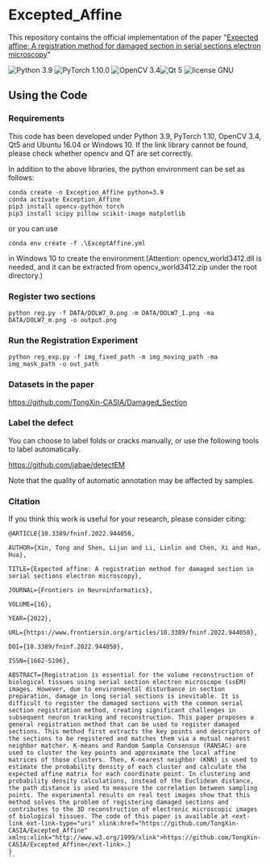 # Excepted_Affine
This repository contains the official implementation of the paper
"[Expected affine: A registration method for damaged section in serial sections electron microscopy](https://doi.org/10.3389/fninf.2022.944050)"

![Python 3.9](https://img.shields.io/badge/python-3.9-green.svg?style=plastic) ![PyTorch 1.10.0](https://img.shields.io/badge/pytorch-1.10.0-green.svg?style=plastic) 
![OpenCV 3.4](https://img.shields.io/badge/opencv-3.4-green?style=plastic)![Qt 5](https://img.shields.io/badge/Qt-5-green?style=plastic)
![license GNU](https://img.shields.io/github/license/TongXin-CASIA/Excepted_Affine?style=plastic)
## Using the Code
### Requirements
This code has been developed under Python 3.9, PyTorch 1.10, OpenCV 3.4, Qt5 and Ubuntu 16.04 or Windows 10.
If the link library cannot be found, please check whether opencv and QT are set correctly.

In addition to the above libraries, the python environment can be set as follows:

```shell
conda create -n Exception_Affine python=3.9
conda activate Exception_Affine
pip3 install opencv-python torch
pip3 install scipy pillow scikit-image matplotlib
```
or you can use 
```shell
conda env create -f .\ExceptAffine.yml
```
in Windows 10 to create the environment.(Attention: opencv_world3412.dll is needed, and it can be extracted from opencv_world3412.zip under the root directory.)
### Register two sections
```Register
python reg.py -f DATA/DOLW7_0.png -m DATA/DOLW7_1.png -ma DATA/DOLW7_m.png -o output.png
```

### Run the Registration Experiment

    python reg_exp.py -f img_fixed_path -m img_moving_path -ma img_mask_path -o out_path

### Datasets in the paper
https://github.com/TongXin-CASIA/Damaged_Section

### Label the defect
You can choose to label folds or cracks manually, or use the following tools to label automatically.

https://github.com/jabae/detectEM

Note that the quality of automatic annotation may be affected by samples.

### Citation

If you think this work is useful for your research, please consider citing:

```
@ARTICLE{10.3389/fninf.2022.944050,
  
AUTHOR={Xin, Tong and Shen, Lijun and Li, Linlin and Chen, Xi and Han, Hua},   
	 
TITLE={Expected affine: A registration method for damaged section in serial sections electron microscopy},      
	
JOURNAL={Frontiers in Neuroinformatics},      
	
VOLUME={16},           
	
YEAR={2022},      
	  
URL={https://www.frontiersin.org/articles/10.3389/fninf.2022.944050},       
	
DOI={10.3389/fninf.2022.944050},      
	
ISSN={1662-5196},   
   
ABSTRACT={Registration is essential for the volume reconstruction of biological tissues using serial section electron microscope (ssEM) images. However, due to environmental disturbance in section preparation, damage in long serial sections is inevitable. It is difficult to register the damaged sections with the common serial section registration method, creating significant challenges in subsequent neuron tracking and reconstruction. This paper proposes a general registration method that can be used to register damaged sections. This method first extracts the key points and descriptors of the sections to be registered and matches them via a mutual nearest neighbor matcher. K-means and Random Sample Consensus (RANSAC) are used to cluster the key points and approximate the local affine matrices of those clusters. Then, K-nearest neighbor (KNN) is used to estimate the probability density of each cluster and calculate the expected affine matrix for each coordinate point. In clustering and probability density calculations, instead of the Euclidean distance, the path distance is used to measure the correlation between sampling points. The experimental results on real test images show that this method solves the problem of registering damaged sections and contributes to the 3D reconstruction of electronic microscopic images of biological tissues. The code of this paper is available at <ext-link ext-link-type="uri" xlink:href="https://github.com/TongXin-CASIA/Excepted_Affine" xmlns:xlink="http://www.w3.org/1999/xlink">https://github.com/TongXin-CASIA/Excepted_Affine</ext-link>.}
}
``
